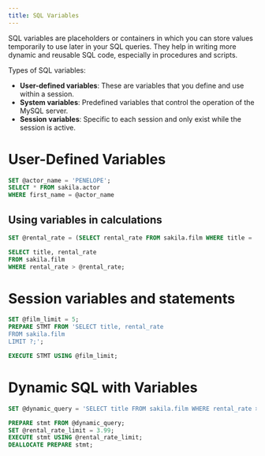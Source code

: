 ```yaml
---
title: SQL Variables
---
```


SQL variables are placeholders or containers in which you can store values temporarily to use later in your SQL queries. They help in writing more dynamic and reusable SQL code, especially in procedures and scripts.

Types of SQL variables:
- **User-defined variables**: These are variables that you define and use within a session.
- **System variables**: Predefined variables that control the operation of the MySQL server.
- **Session variables**: Specific to each session and only exist while the session is active.

# User-Defined Variables

```SQL
SET @actor_name = 'PENELOPE';
SELECT * FROM sakila.actor
WHERE first_name = @actor_name
```

## Using variables in calculations

```SQL
SET @rental_rate = (SELECT rental_rate FROM sakila.film WHERE title = 'ACADEMY DINOSAUR');

SELECT title, rental_rate
FROM sakila.film
WHERE rental_rate > @rental_rate;
```

# Session variables and statements
```SQL
SET @film_limit = 5;
PREPARE STMT FROM 'SELECT title, rental_rate
FROM sakila.film
LIMIT ?;';

EXECUTE STMT USING @film_limit;
```

# Dynamic SQL with Variables
```SQL
SET @dynamic_query = 'SELECT title FROM sakila.film WHERE rental_rate > ?;';

PREPARE stmt FROM @dynamic_query;
SET @rental_rate_limit = 3.99;
EXECUTE stmt USING @rental_rate_limit;
DEALLOCATE PREPARE stmt;
```